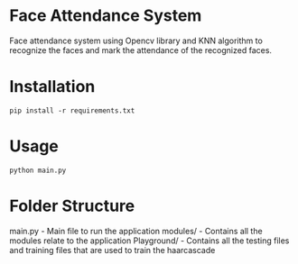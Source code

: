 # Face Attendance System

Face attendance system using Opencv library and KNN algorithm to recognize the faces and mark the attendance of the recognized faces.

# Installation

```
pip install -r requirements.txt
```

# Usage

```
python main.py
```

# Folder Structure

main.py - Main file to run the application
modules/ - Contains all the modules relate to the application
Playground/ - Contains all the testing files and training files that are used to train the haarcascade 